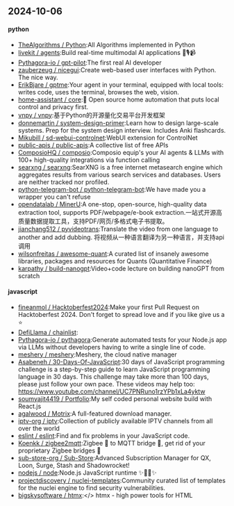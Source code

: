 ## 2024-10-06

#### python
* [TheAlgorithms / Python](https://github.com/TheAlgorithms/Python):All Algorithms implemented in Python
* [livekit / agents](https://github.com/livekit/agents):Build real-time multimodal AI applications 🤖🎙️📹
* [Pythagora-io / gpt-pilot](https://github.com/Pythagora-io/gpt-pilot):The first real AI developer
* [zauberzeug / nicegui](https://github.com/zauberzeug/nicegui):Create web-based user interfaces with Python. The nice way.
* [ErikBjare / gptme](https://github.com/ErikBjare/gptme):Your agent in your terminal, equipped with local tools: writes code, uses the terminal, browses the web, vision.
* [home-assistant / core](https://github.com/home-assistant/core):🏡 Open source home automation that puts local control and privacy first.
* [vnpy / vnpy](https://github.com/vnpy/vnpy):基于Python的开源量化交易平台开发框架
* [donnemartin / system-design-primer](https://github.com/donnemartin/system-design-primer):Learn how to design large-scale systems. Prep for the system design interview. Includes Anki flashcards.
* [Mikubill / sd-webui-controlnet](https://github.com/Mikubill/sd-webui-controlnet):WebUI extension for ControlNet
* [public-apis / public-apis](https://github.com/public-apis/public-apis):A collective list of free APIs
* [ComposioHQ / composio](https://github.com/ComposioHQ/composio):Composio equip's your AI agents & LLMs with 100+ high-quality integrations via function calling
* [searxng / searxng](https://github.com/searxng/searxng):SearXNG is a free internet metasearch engine which aggregates results from various search services and databases. Users are neither tracked nor profiled.
* [python-telegram-bot / python-telegram-bot](https://github.com/python-telegram-bot/python-telegram-bot):We have made you a wrapper you can't refuse
* [opendatalab / MinerU](https://github.com/opendatalab/MinerU):A one-stop, open-source, high-quality data extraction tool, supports PDF/webpage/e-book extraction.一站式开源高质量数据提取工具，支持PDF/网页/多格式电子书提取。
* [jianchang512 / pyvideotrans](https://github.com/jianchang512/pyvideotrans):Translate the video from one language to another and add dubbing. 将视频从一种语言翻译为另一种语言，并支持api调用
* [wilsonfreitas / awesome-quant](https://github.com/wilsonfreitas/awesome-quant):A curated list of insanely awesome libraries, packages and resources for Quants (Quantitative Finance)
* [karpathy / build-nanogpt](https://github.com/karpathy/build-nanogpt):Video+code lecture on building nanoGPT from scratch

#### javascript
* [fineanmol / Hacktoberfest2024](https://github.com/fineanmol/Hacktoberfest2024):Make your first Pull Request on Hacktoberfest 2024. Don't forget to spread love and if you like give us a ⭐️
* [DefiLlama / chainlist](https://github.com/DefiLlama/chainlist):
* [Pythagora-io / pythagora](https://github.com/Pythagora-io/pythagora):Generate automated tests for your Node.js app via LLMs without developers having to write a single line of code.
* [meshery / meshery](https://github.com/meshery/meshery):Meshery, the cloud native manager
* [Asabeneh / 30-Days-Of-JavaScript](https://github.com/Asabeneh/30-Days-Of-JavaScript):30 days of JavaScript programming challenge is a step-by-step guide to learn JavaScript programming language in 30 days. This challenge may take more than 100 days, please just follow your own pace. These videos may help too: https://www.youtube.com/channel/UC7PNRuno1rzYPb1xLa4yktw
* [soumyajit4419 / Portfolio](https://github.com/soumyajit4419/Portfolio):My self coded personal website build with React.js
* [agalwood / Motrix](https://github.com/agalwood/Motrix):A full-featured download manager.
* [iptv-org / iptv](https://github.com/iptv-org/iptv):Collection of publicly available IPTV channels from all over the world
* [eslint / eslint](https://github.com/eslint/eslint):Find and fix problems in your JavaScript code.
* [Koenkk / zigbee2mqtt](https://github.com/Koenkk/zigbee2mqtt):Zigbee 🐝 to MQTT bridge 🌉, get rid of your proprietary Zigbee bridges 🔨
* [sub-store-org / Sub-Store](https://github.com/sub-store-org/Sub-Store):Advanced Subscription Manager for QX, Loon, Surge, Stash and Shadowrocket!
* [nodejs / node](https://github.com/nodejs/node):Node.js JavaScript runtime ✨🐢🚀✨
* [projectdiscovery / nuclei-templates](https://github.com/projectdiscovery/nuclei-templates):Community curated list of templates for the nuclei engine to find security vulnerabilities.
* [bigskysoftware / htmx](https://github.com/bigskysoftware/htmx):</> htmx - high power tools for HTML

